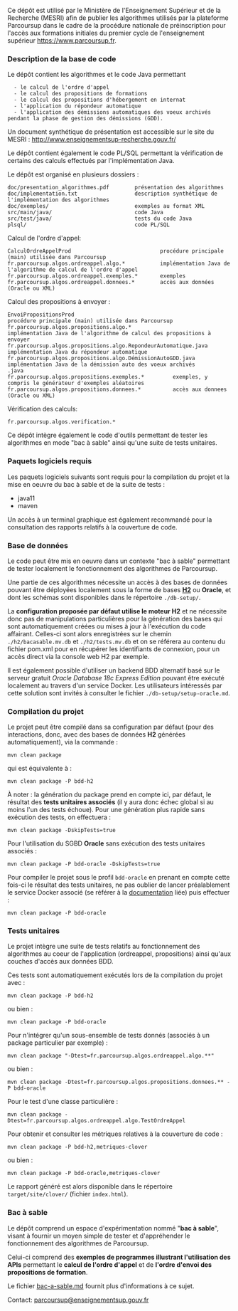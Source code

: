 Ce dépôt est utilisé par le Ministère de l'Enseignement Supérieur et de la Recherche (MESRI) afin de publier les algorithmes utilisés par la plateforme Parcoursup dans le cadre de la procédure nationale de préinscription pour l'accès aux formations initiales du premier cycle de l'enseignement supérieur https://www.parcoursup.fr.

### Description de la base de code

Le dépôt contient les algorithmes et le code Java permettant

      - le calcul de l'ordre d'appel
      - le calcul des propositions de formations
      - le calcul des propositions d'hébergement en internat
      - l'application du répondeur automatique
      - l'application des démissions automatiques des voeux archivés pendant la phase de gestion des démissions (GDD).

Un document synthétique de présentation est accessible sur le site du MESRI : http://www.enseignementsup-recherche.gouv.fr/

Le dépôt contient également le code PL/SQL permettant
la vérification de certains des calculs effectués par l'implémentation Java.

Le dépôt est organisé en plusieurs dossiers :

    doc/presentation_algorithmes.pdf		présentation des algorithmes
    doc/implementation.txt			        description synthétique de l'implémentation des algorithmes
    doc/exemples/				            exemples au format XML
    src/main/java/					        code Java
    src/test/java/					        tests du code Java
    plsql/					                code PL/SQL

Calcul de l'ordre d'appel:

    CalculOrdreAppelProd		                    procédure principale (main) utilisée dans Parcoursup
    fr.parcoursup.algos.ordreappel.algo.*		    implémentation Java de l'algorithme de calcul de l'ordre d'appel
    fr.parcoursup.algos.ordreappel.exemples.*		exemples
    fr.parcoursup.algos.ordreappel.donnees.*		accès aux données (Oracle ou XML)

Calcul des propositions à envoyer :

    EnvoiPropositionsProd    	                                       procédure principale (main) utilisée dans Parcoursup
    fr.parcoursup.algos.propositions.algo.*				               implémentation Java de l'algorithme de calcul des propositions à envoyer
    fr.parcoursup.algos.propositions.algo.RepondeurAutomatique.java    implémentation Java du répondeur automatique
    fr.parcoursup.algos.propositions.algo.DémissionAutoGDD.java        implémentation Java de la démission auto des voeux archivés 
    .java 		            
    fr.parcoursup.algos.propositions.exemples.*			exemples, y compris le générateur d'exemples aléatoires
    fr.parcoursup.algos.propositions.donnees.*			accès aux donnees (Oracle ou XML)

Vérification des calculs:

    fr.parcoursup.algos.verification.*

Ce dépôt intègre également le code d'outils permettant de tester les algorithmes en mode "bac à sable" ainsi qu'une suite de tests unitaires.

### Paquets logiciels requis

Les paquets logiciels suivants sont requis pour la compilation du projet et la mise en oeuvre du bac à sable et de la suite de tests :

- java11
- maven

Un accès à un terminal graphique est également recommandé pour la consultation des rapports relatifs à la couverture de code.


### Base de données

Le code peut être mis en oeuvre dans un contexte "bac à sable"
permettant de tester localement le fonctionnement des algorithmes de Parcoursup.

Une partie de ces algorithmes nécessite un accès à des bases de données pouvant être déployées localement sous la forme
de bases **[H2](https://www.h2database.com)** ou **Oracle**, et dont les schémas sont disponibles dans le répertoire `./db-setup/`.

La **configuration proposée par défaut utilise le moteur H2** et ne nécessite donc pas de manipulations particulières pour la génération
des bases qui sont automatiquement créées ou mises à jour à l'exécution du code affairant. Celles-ci sont alors enregistrées sur le chemin
`./h2/bacasable.mv.db` et `./h2/tests.mv.db` et on se référera au contenu du fichier pom.xml pour en récupérer les identifiants de connexion,
pour un accès direct via la console web H2 par exemple.

Il est également possible d'utiliser un backend BDD alternatif basé sur le serveur gratuit *Oracle Database 18c Express Edition* pouvant
être exécuté localement au travers d'un service Docker. Les utilisateurs intéressés par cette solution sont invités à consulter le fichier
`./db-setup/setup-oracle.md`.


### Compilation du projet

Le projet peut être compilé dans sa configuration par défaut (pour des interactions, donc, avec des bases de données **H2** générées
automatiquement), via la commande :

```
mvn clean package
```

qui est équivalente à :

```
mvn clean package -P bdd-h2
```

À noter : la génération du package prend en compte ici, par défaut, le résultat des **tests unitaires associés** (il y aura donc échec global
si au moins l'un des tests échoue). Pour une génération plus rapide sans exécution des tests, on effectuera :

```
mvn clean package -DskipTests=true
```

Pour l'utilisation du SGBD **Oracle** sans exécution des tests unitaires associés :

```
mvn clean package -P bdd-oracle -DskipTests=true
```

Pour compiler le projet sous le profil `bdd-oracle` en prenant en compte cette fois-ci le résultat des tests unitaires, ne pas oublier
de lancer préalablement le service Docker associé (se référer à la [documentation](./db-setup/setup-oracle.md) liée)
puis effectuer :

```
mvn clean package -P bdd-oracle
```

### Tests unitaires

Le projet intègre une suite de tests relatifs au fonctionnement des algorithmes au coeur de l'application (ordreappel, propositions)
ainsi qu'aux couches d'accès aux données BDD.

Ces tests sont automatiquement exécutés lors de la compilation du projet avec :

```
mvn clean package -P bdd-h2
```

ou bien :

```
mvn clean package -P bdd-oracle
```

Pour n'intégrer qu'un sous-ensemble de tests donnés (associés à un package particulier par exemple) :

```
mvn clean package "-Dtest=fr.parcoursup.algos.ordreappel.algo.**"
```

ou bien :

```
mvn clean package -Dtest=fr.parcoursup.algos.propositions.donnees.** -P bdd-oracle
```

Pour le test d'une classe particulière :

```
mvn clean package -Dtest=fr.parcoursup.algos.ordreappel.algo.TestOrdreAppel
```

Pour obtenir et consulter les métriques relatives à la couverture de code :

```
mvn clean package -P bdd-h2,metriques-clover
```

ou bien :

```
mvn clean package -P bdd-oracle,metriques-clover
```

Le rapport généré est alors disponible dans le répertoire `target/site/clover/` (fichier `index.html`).


### Bac à sable

Le dépôt comprend un espace d'expérimentation nommé "**bac à sable**", visant à fournir un moyen simple de tester et d'appréhender le fonctionnement des algorithmes de Parcoursup.

Celui-ci comprend des **exemples de programmes illustrant l'utilisation des APIs** permettant le **calcul de l'ordre d'appel** et de **l'ordre d'envoi des propositions de formation**.

Le fichier [bac-a-sable.md](bac-a-sable.md) fournit plus d'informations à ce sujet.


Contact: parcoursup@enseignementsup.gouv.fr
